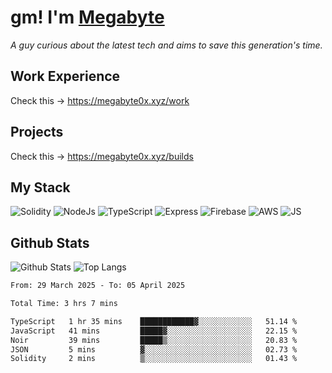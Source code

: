 # gm! I'm [Megabyte](https://megabyte0x.xyz/)

*A guy curious about the latest tech and aims to save this generation's time.*

## Work Experience

Check this -> https://megabyte0x.xyz/work

## Projects

Check this -> https://megabyte0x.xyz/builds

## My Stack

![Solidity](https://img.shields.io/badge/solidity-grey?style=for-the-badge&logo=solidity&logoColor=Green)
![NodeJs](https://img.shields.io/badge/NODE_JS-grey?style=for-the-badge&logo=nodedotjs&logoColor=Green)
![TypeScript](https://img.shields.io/badge/TS-grey?style=for-the-badge&logo=typescript&logoColor=Green)
![Express](https://img.shields.io/badge/EXPRESS-grey?style=for-the-badge&logo=EXPRESS&logoColor=Green)
![Firebase](https://img.shields.io/badge/EXPRESS-grey?style=for-the-badge&logo=EXPRESS&logoColor=Green)
![AWS](https://img.shields.io/badge/AWS-grey?style=for-the-badge&logo=amazonaws&logoColor=Yellow)
![JS](https://img.shields.io/badge/JS-grey?style=for-the-badge&logo=javascript&logoColor=Green)

## Github Stats

![Github Stats](https://github-readme-stats.vercel.app/api?username=megabyte0x&show_icons=true&theme=dark&hide_border=true&bg_color=0D1117) ![Top Langs](https://github-readme-stats.vercel.app/api/top-langs/?username=megabyte0x&layout=compact&theme=dark)

<!--START_SECTION:waka-->

```txt
From: 29 March 2025 - To: 05 April 2025

Total Time: 3 hrs 7 mins

TypeScript   1 hr 35 mins    ████████████▓░░░░░░░░░░░░   51.14 %
JavaScript   41 mins         █████▓░░░░░░░░░░░░░░░░░░░   22.15 %
Noir         39 mins         █████▒░░░░░░░░░░░░░░░░░░░   20.83 %
JSON         5 mins          ▓░░░░░░░░░░░░░░░░░░░░░░░░   02.73 %
Solidity     2 mins          ▒░░░░░░░░░░░░░░░░░░░░░░░░   01.43 %
```

<!--END_SECTION:waka-->


